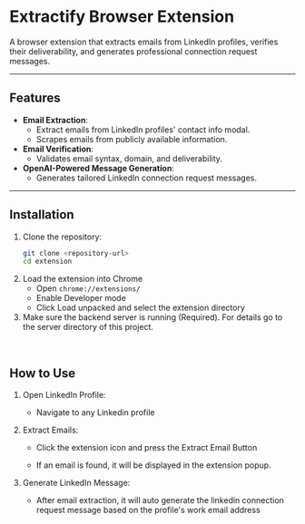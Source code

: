 # Extractify Browser Extension

A browser extension that extracts emails from LinkedIn profiles, verifies their deliverability, and generates professional connection request messages.

---

## Features

- **Email Extraction**:
  - Extract emails from LinkedIn profiles' contact info modal.
  - Scrapes emails from publicly available information.
- **Email Verification**:
  - Validates email syntax, domain, and deliverability.
- **OpenAI-Powered Message Generation**:
  - Generates tailored LinkedIn connection request messages.

---

## Installation

1. Clone the repository:
   ```bash
   git clone <repository-url>
   cd extension
   ```
2. Load the extension into Chrome
   - Open <code>chrome://extensions/</code>
   - Enable Developer mode
   - Click Load unpacked and select the extension directory
3. Make sure the backend server is running (Required). For details go to the server directory of this project.

<br />

## How to Use

1. Open LinkedIn Profile:
   - Navigate to any Linkedin profile
2. Extract Emails:

   - Click the extension icon and press the Extract Email Button

   - If an email is found, it will be displayed in the extension popup.

3. Generate LinkedIn Message:
   - After email extraction, it will auto generate the linkedin connection request message based on the profile's work email address
